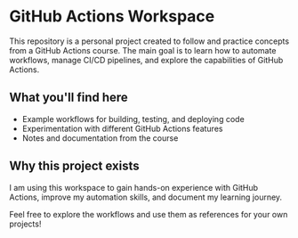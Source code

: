 # GitHub Actions Workspace

This repository is a personal project created to follow and practice concepts from a GitHub Actions course. The main goal is to learn how to automate workflows, manage CI/CD pipelines, and explore the capabilities of GitHub Actions.

## What you'll find here

- Example workflows for building, testing, and deploying code
- Experimentation with different GitHub Actions features
- Notes and documentation from the course

## Why this project exists

I am using this workspace to gain hands-on experience with GitHub Actions, improve my automation skills, and document my learning journey.

Feel free to explore the workflows and use them as references for your own projects!

